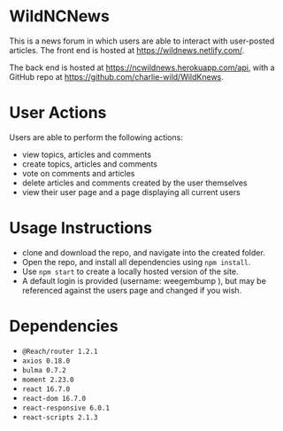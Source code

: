 # WildNCNews
This is a news forum in which users are able to interact with user-posted articles. The front end is hosted at https://wildnews.netlify.com/.

The back end is hosted at https://ncwildnews.herokuapp.com/api, with a GitHub repo at https://github.com/charlie-wild/WildKnews.

# User Actions

Users are able to perform the following actions:

- view topics, articles and comments
- create topics, articles and comments
- vote on comments and articles
- delete articles and comments created by the user themselves
- view their user page and a page displaying all current users
 
# Usage Instructions

- clone and download the repo, and navigate into the created folder. 
- Open the repo, and install all dependencies using ```npm install```.
- Use ```npm start``` to create a locally hosted version of the site.
- A default login is provided (username: weegembump ), but may be referenced against the users page and changed if you wish.

# Dependencies

- ```@Reach/router 1.2.1```
- ```axios 0.18.0```
- ```bulma 0.7.2```
- ```moment 2.23.0```
- ```react 16.7.0```
- ```react-dom 16.7.0```
- ```react-responsive 6.0.1```
- ```react-scripts 2.1.3```


